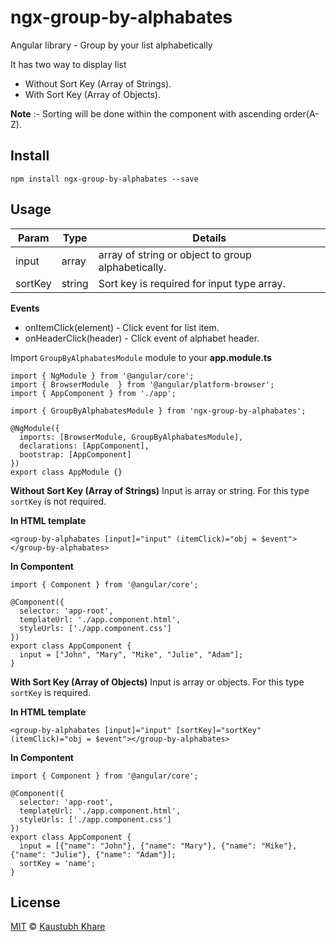 # ngx-group-by-alphabates
Angular library - Group by your list alphabetically

It has two way to display list

- Without Sort Key (Array of Strings).
- With Sort Key (Array of Objects).

**Note** :- Sorting will be done within the component with ascending order(A-Z).

## Install

`npm install ngx-group-by-alphabates --save`

## Usage

| Param | Type |  Details |
| ------ | ------ | ------ | 
| input | array | array of string or object to group alphabetically.|
| sortKey | string | Sort key is required for input type array.|

**Events**
- onItemClick(element) - Click event for list item.
- onHeaderClick(header) - Click event of alphabet header.

Import `GroupByAlphabatesModule` module to your **app.module.ts**

```
import { NgModule } from '@angular/core';
import { BrowserModule  } from '@angular/platform-browser';
import { AppComponent } from './app';

import { GroupByAlphabatesModule } from 'ngx-group-by-alphabates';

@NgModule({
  imports: [BrowserModule, GroupByAlphabatesModule],
  declarations: [AppComponent],
  bootstrap: [AppComponent]
})
export class AppModule {}
```
**Without Sort Key (Array of Strings)**
Input is array or string. For this type `sortKey` is not required.

**In HTML template**
```
<group-by-alphabates [input]="input" (itemClick)="obj = $event"></group-by-alphabates>
```

**In Compontent**
```
import { Component } from '@angular/core';

@Component({
  selector: 'app-root',
  templateUrl: './app.component.html',
  styleUrls: ['./app.component.css']
})
export class AppComponent {
  input = ["John", "Mary", "Mike", "Julie", "Adam"];
}
```
**With Sort Key (Array of Objects)**
Input is array or objects. For this type `sortKey` is required.

**In HTML template**
```
<group-by-alphabates [input]="input" [sortKey]="sortKey" (itemClick)="obj = $event"></group-by-alphabates>
```

**In Compontent**
```
import { Component } from '@angular/core';

@Component({
  selector: 'app-root',
  templateUrl: './app.component.html',
  styleUrls: ['./app.component.css']
})
export class AppComponent {
  input = [{"name": "John"}, {"name": "Mary"}, {"name": "Mike"}, {"name": "Julie"}, {"name": "Adam"}];
  sortKey = 'name';
}
```

## License
[MIT](https://tldrlegal.com/license/mit-license) © [Kaustubh Khare](https://github.com/kaustubhkhare19)
